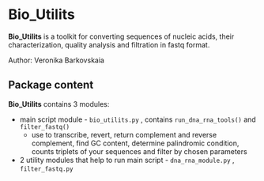 # Bio_Utilits
**Bio_Utilits** is a toolkit for converting sequences of nucleic acids, their characterization, quality analysis and filtration in fastq format.	
 
Author: Veronika Barkovskaia
## Package content 
**Bio_Utilits** contains 3 modules: 
- main script module - `bio_utilits.py` , contains `run_dna_rna_tools()` and `filter_fastq()`
    - use to transcribe,  revert, return complement and reverse complement, find GC content, determine palindromic condition, counts triplets of your sequences and filter by chosen parameters
- 2 utility modules that help to run main script - ``` dna_rna_module.py ``` , ```filter_fastq.py```

